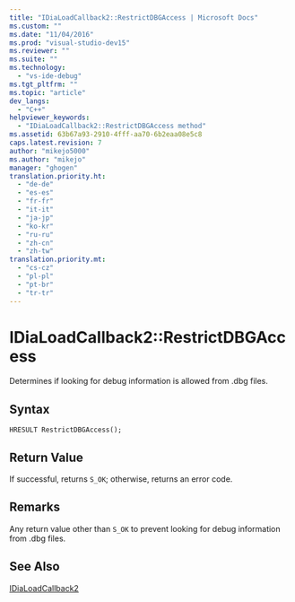 ```yaml
---
title: "IDiaLoadCallback2::RestrictDBGAccess | Microsoft Docs"
ms.custom: ""
ms.date: "11/04/2016"
ms.prod: "visual-studio-dev15"
ms.reviewer: ""
ms.suite: ""
ms.technology: 
  - "vs-ide-debug"
ms.tgt_pltfrm: ""
ms.topic: "article"
dev_langs: 
  - "C++"
helpviewer_keywords: 
  - "IDiaLoadCallback2::RestrictDBGAccess method"
ms.assetid: 63b67a93-2910-4fff-aa70-6b2eaa08e5c8
caps.latest.revision: 7
author: "mikejo5000"
ms.author: "mikejo"
manager: "ghogen"
translation.priority.ht: 
  - "de-de"
  - "es-es"
  - "fr-fr"
  - "it-it"
  - "ja-jp"
  - "ko-kr"
  - "ru-ru"
  - "zh-cn"
  - "zh-tw"
translation.priority.mt: 
  - "cs-cz"
  - "pl-pl"
  - "pt-br"
  - "tr-tr"
---
```

# IDiaLoadCallback2::RestrictDBGAccess
Determines if looking for debug information is allowed from .dbg files.  
  
## Syntax  
  
```cpp#  
HRESULT RestrictDBGAccess();  
```  
  
## Return Value  
 If successful, returns `S_OK`; otherwise, returns an error code.  
  
## Remarks  
 Any return value other than `S_OK` to prevent looking for debug information from .dbg files.  
  
## See Also  
 [IDiaLoadCallback2](../../debugger/debug-interface-access/idialoadcallback2.md)